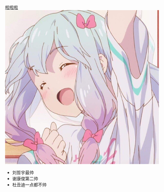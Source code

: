 <html>
<body>
<a href="http://www.bilibili.com">
啦啦啦
</a>
<br>
<img src="2.jpg"><br>
<ul>
<li>刘哲宇最帅</li>
<li>谢康俊第二帅</li>
<li>杜丑迪一点都不帅</li>
</ul>
</body>
</html>


